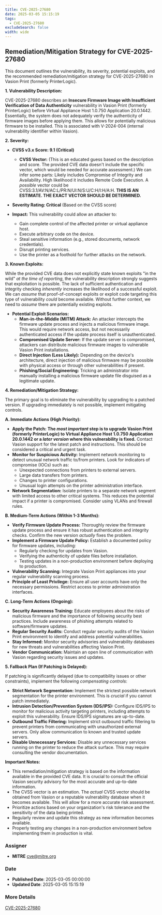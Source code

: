 ```yaml
---
title: CVE-2025-27680
date: 2025-03-05 15:15:19
tags:
  - CVE-2025-27680
excludeSearch: false
width: wide
---
```


## Remediation/Mitigation Strategy for CVE-2025-27680

This document outlines the vulnerability, its severity, potential exploits, and the recommended remediation/mitigation strategy for CVE-2025-27680 in Vasion Print (formerly PrinterLogic).

**1. Vulnerability Description:**

CVE-2025-27680 describes an **Insecure Firmware Image with Insufficient Verification of Data Authenticity** vulnerability in Vasion Print (formerly PrinterLogic) before Virtual Appliance Host 1.0.750 Application 20.0.1442.  Essentially, the system does not adequately verify the authenticity of firmware images before applying them.  This allows for potentially malicious firmware to be installed.  This is associated with V-2024-004 (internal vulnerability identifier within Vasion).

**2. Severity:**

*   **CVSS v3.x Score: 9.1 (Critical)**
    *   **CVSS Vector:**  (This is an educated guess based on the description and score.  The provided CVE data doesn't include the specific vector, which would be needed for accurate assessment.) We can infer some parts: Likely includes Compromise of Integrity and Availability. High likelihood it includes Remote Code Execution.  A *possible* vector could be CVSS:3.1/AV:N/AC:L/PR:N/UI:N/S:U/C:H/I:H/A:H.  **THIS IS AN ESTIMATE. THE EXACT VECTOR SHOULD BE DETERMINED.**

*   **Severity Rating: Critical**  (Based on the CVSS score)

*   **Impact:** This vulnerability could allow an attacker to:
    *   Gain complete control of the affected printer or virtual appliance host.
    *   Execute arbitrary code on the device.
    *   Steal sensitive information (e.g., stored documents, network credentials).
    *   Disrupt printing services.
    *   Use the printer as a foothold for further attacks on the network.

**3. Known Exploits:**

While the provided CVE data does not explicitly state known exploits "in the wild" *at the time of reporting*, the vulnerability description strongly suggests that exploitation is possible.  The lack of sufficient authentication and integrity checking *inherently* increases the likelihood of a successful exploit.  We can *assume* that proof-of-concept exploits or exploit code targeting this type of vulnerability *could* become available. Without further context, we need to *assume* there are potentially existing exploits.

*   **Potential Exploit Scenarios:**
    *   **Man-in-the-Middle (MITM) Attack:** An attacker intercepts the firmware update process and injects a malicious firmware image.  This would require network access, but not necessarily authenticated access if the update process itself is unauthenticated.
    *   **Compromised Update Server:** If the update server is compromised, attackers can distribute malicious firmware images to vulnerable Vasion Print installations.
    *   **Direct Injection (Less Likely):**  Depending on the device's architecture, direct injection of malicious firmware may be possible with physical access or through other vulnerabilities if present.
    *   **Phishing/Social Engineering:**  Tricking an administrator into manually installing a malicious firmware update file disguised as a legitimate update.

**4. Remediation/Mitigation Strategy:**

The primary goal is to eliminate the vulnerability by upgrading to a patched version.  If upgrading immediately is not possible, implement mitigating controls.

**A. Immediate Actions (High Priority):**

*   **Apply the Patch:** **The *most important* step is to upgrade Vasion Print (formerly PrinterLogic) to Virtual Appliance Host 1.0.750 Application 20.0.1442 or a *later version* where this vulnerability is fixed.**  Contact Vasion support for the latest patch and instructions. This should be considered a critical and urgent task.
*   **Monitor for Suspicious Activity:**  Implement network monitoring to detect unusual network traffic to/from printers.  Look for indicators of compromise (IOCs) such as:
    *   Unexpected connections from printers to external servers.
    *   Large data transfers from printers.
    *   Changes to printer configurations.
    *   Unusual login attempts on the printer administration interface.
*   **Network Segmentation:** Isolate printers to a separate network segment with limited access to other critical systems.  This reduces the potential impact if a printer is compromised.  Consider using VLANs and firewall rules.

**B. Medium-Term Actions (Within 1-3 Months):**

*   **Verify Firmware Update Process:**  Thoroughly review the firmware update process and ensure it has robust authentication and integrity checks.  Confirm the new version *actually* fixes the problem.
*   **Implement a Firmware Update Policy:**  Establish a documented policy for firmware updates, including:
    *   Regularly checking for updates from Vasion.
    *   Verifying the authenticity of update files before installation.
    *   Testing updates in a non-production environment before deploying to production.
*   **Vulnerability Scanning:**  Integrate Vasion Print appliances into your regular vulnerability scanning process.
*   **Principle of Least Privilege:** Ensure all user accounts have only the necessary permissions. Restrict access to printer administration interfaces.

**C. Long-Term Actions (Ongoing):**

*   **Security Awareness Training:**  Educate employees about the risks of malicious firmware and the importance of following security best practices.  Include awareness of phishing attempts related to software/firmware updates.
*   **Regular Security Audits:** Conduct regular security audits of the Vasion Print environment to identify and address potential vulnerabilities.
*   **Stay Informed:**  Monitor security advisories and vulnerability databases for new threats and vulnerabilities affecting Vasion Print.
*   **Vendor Communication:** Maintain an open line of communication with Vasion regarding security issues and updates.

**5.  Fallback Plan (If Patching is Delayed):**

If patching is significantly delayed (due to compatibility issues or other constraints), implement the following *compensating controls*:

*   **Strict Network Segmentation:** Implement the strictest possible network segmentation for the printer environment.  This is *crucial* if you cannot patch immediately.
*   **Intrusion Detection/Prevention System (IDS/IPS):**  Configure IDS/IPS to monitor for malicious activity targeting printers, including attempts to exploit this vulnerability. Ensure IDS/IPS signatures are up-to-date.
*   **Outbound Traffic Filtering:** Implement strict outbound traffic filtering to prevent printers from communicating with unauthorized external servers.  Only allow communication to known and trusted update servers.
*   **Disable Unnecessary Services:** Disable any unnecessary services running on the printer to reduce the attack surface.  This may require consulting the vendor documentation.

**Important Notes:**

*   This remediation/mitigation strategy is based on the information available in the provided CVE data.  It is crucial to consult the official Vasion security advisory for the most accurate and up-to-date information.
*   The CVSS vector is an estimation. The *actual* CVSS vector should be obtained from Vasion or a reputable vulnerability database when it becomes available. This will allow for a more accurate risk assessment.
*   Prioritize actions based on your organization's risk tolerance and the sensitivity of the data being printed.
*   Regularly review and update this strategy as new information becomes available.
*   Properly testing any changes in a non-production environment before implementing them in production is vital.

### Assigner
- **MITRE** <cve@mitre.org>

### Date
- **Published Date**: 2025-03-05 00:00:00
- **Updated Date**: 2025-03-05 15:15:19

### More Details
[CVE-2025-27680](https://www.cvedetails.com/cve/CVE-2025-27680)